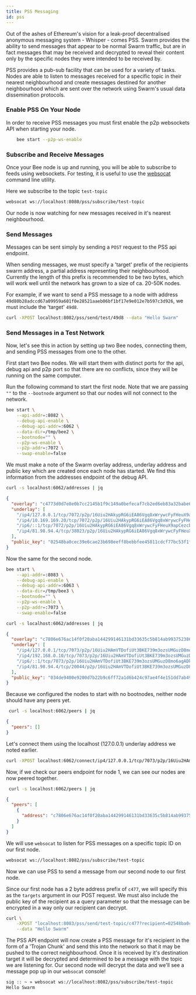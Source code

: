 ```yaml
---
title: PSS Messaging
id: pss
---
```


Out of the ashes of Ethereum's vision for a leak-proof decentralised anonymous messaging system - Whisper - comes PSS. Swarm provides the ability to send messages that appear to be normal Swarm traffic, but are in fact messages that may be received and decrypted to reveal their content only by the specific nodes they were intended to be received by.

PSS provides a pub-sub facility that can be used for a variety of tasks. Nodes are able to listen to messages received for a specific topic in their nearest neighbourhood and create messages destined for another neighbourhood which are sent over the network using Swarm's usual data dissemination protocols.

### Enable PSS On Your Node

In order to receive PSS messages you must first enable the p2p websockets API when starting your node.

```sh
	bee start --p2p-ws-enable
```

### Subscribe and Receive Messages

Once your Bee node is up and running, you will be able to subscribe to feeds using websockets. For testing, it is useful to use the [websocat](https://docs.rs/crate/websocat/1.0.1) command line utility.

Here we subscribe to the topic `test-topic`

```sh
websocat ws://localhost:8080/pss/subscribe/test-topic
```

Our node is now watching for new messages received in it's nearest neighbourhood.

### Send Messages

Messages can be sent simply by sending a `POST` request to the PSS api endpoint.

When sending messages, we must specify a 'target' prefix of the recipients swarm address, a partial address representing their neighbourhood. Currently the length of this prefix is recommended to be two bytes, which will work well until the network has grown to a size of ca. 20-50K nodes. 

For example, if we want to send a PSS message to a node with address `49d80b28adccd67a09959a601f0e28521aaeb06bf1bf17e9e012e7b597c3d926`, we must include the 'target' `49d8`.

```sh
curl -XPOST localhost:8082/pss/send/test/49d8 --data "Hello Swarm"
```

### Send Messages in a Test Network

Now, let's see this in action by setting up two Bee nodes, connecting them, and sending PSS messages from one to the other.

First start two Bee nodes. We will start them with distinct ports for the api, debug api and p2p port so that there are no conflicts, since they will be running on the same computer. 

Run the following command to start the first node. Note that we are passing `""` to the `--bootnode` argument so that our nodes will not connect to the network.

```sh
bee start \
    --api-addr=:8082 \
    --debug-api-enable \
    --debug-api-addr=:6062 \
    --data-dir=/tmp/bee2 \
    --bootnode="" \
    --p2p-ws-enable \
    --p2p-addr=:7072 \
    --swap-enable=false
```

We must make a note of the Swarm overlay address, underlay address and public key which are created once each node has started. We find this information from the addresses endpoint of the debug API.

```sh
curl -s localhost:6062/addresses | jq
```

```json
{
  "overlay": "c4773d0d7e8e0b7cc2145b1f9c149a0befecaf7cb2ed6eb83a32babe60a18646",
  "underlay": [
    "/ip4/127.0.0.1/tcp/7072/p2p/16Uiu2HAkypRG6iEA86Vgq8xWrywcFyFHeuX9apCezcbS3cCjGtnL",
    "/ip4/10.169.169.20/tcp/7072/p2p/16Uiu2HAkypRG6iEA86Vgq8xWrywcFyFHeuX9apCezcbS3cCjGtnL",
    "/ip6/::1/tcp/7072/p2p/16Uiu2HAkypRG6iEA86Vgq8xWrywcFyFHeuX9apCezcbS3cCjGtnL",
    "/ip4/81.98.94.4/tcp/38023/p2p/16Uiu2HAkypRG6iEA86Vgq8xWrywcFyFHeuX9apCezcbS3cCjGtnL"
  ],
  "public_key": "02548ba0cec39e6cae23b698eeff8bebbfee45811cdcf77bc53f1f59c528d00b98"
}
```

Now the same for the second node.

```sh
bee start \
    --api-addr=:8083 \
    --debug-api-enable \
    --debug-api-addr=:6063 \
    --data-dir=/tmp/bee3 \
    --bootnode="" \
    --p2p-ws-enable \
    --p2p-addr=:7073 \
    --swap-enable=false
```

```sh
curl -s localhost:6062/addresses | jq
```

```json
{
  "overlay": "c7806e676ac14f0f20aba144299146131bd33635c5b814ab993752386496b2cb",
  "underlay": [
    "/ip4/127.0.0.1/tcp/7073/p2p/16Uiu2HAmVTDofiUt3BKE739m3ozsUMGuzD8mo6agADkzmrJ33uvn",
    "/ip4/192.168.0.10/tcp/7073/p2p/16Uiu2HAmVTDofiUt3BKE739m3ozsUMGuzD8mo6agADkzmrJ33uvn",
    "/ip6/::1/tcp/7073/p2p/16Uiu2HAmVTDofiUt3BKE739m3ozsUMGuzD8mo6agADkzmrJ33uvn",
    "/ip4/81.98.94.4/tcp/20044/p2p/16Uiu2HAmVTDofiUt3BKE739m3ozsUMGuzD8mo6agADkzmrJ33uvn"
  ],
  "public_key": "034de9400e9200d7b22b9c6ff72a1d6b424c97ae4f4e151dd7ab49741db22e1310"
}
```

Because we configured the nodes to start with no bootnodes, neither node should have any peers yet.

```sh
 curl -s localhost:6062/peers | jq
```

```json
{
  "peers": []
}
```

Let's connect them using the localhost (127.0.0.1) underlay address we noted earlier.

```sh
curl -XPOST localhost:6062/connect/ip4/127.0.0.1/tcp/7073/p2p/16Uiu2HAmVTDofiUt3BKE739m3ozsUMGuzD8mo6agADkzmrJ33uvn
```

Now, if we check our peers endpoint for node 1, we can see our nodes are now peered together.

```sh
 curl -s localhost:6062/peers | jq
```

```json
{
  "peers": [
    {
      "address": "c7806e676ac14f0f20aba144299146131bd33635c5b814ab993752386496b2cb"
    }
  ]
}
```

We will use `websocat` to listen for PSS messages on a specific topic ID on our first node.

```sh
websocat ws://localhost:8082/pss/subscribe/test-topic
```

Now we can use PSS to send a message from our second node to our first node. 

Since our first node has a 2 byte address prefix of `c477`, we will specify this as the `targets` argument in our POST request. We must also include the public key of the recipient as a query parameter so that the message can be encrypted in a way only our recipient can decrypt.

```sh
curl \
	-XPOST "localhost:8083/pss/send/test-topic/c477?recipient=02548ba0cec39e6cae23b698eeff8bebbfee45811cdcf77bc53f1f59c528d00b98"\
	--data "Hello Swarm"
```

The PSS API endpoint will now create a PSS message for it's recipient in the form of a 'Trojan Chunk' and send this into the network so that it may be pushed to the correct neighbourhood. Once it is received by it's destination target it will be decrypted and determined to be a message with the topic we are listening for. Our second node will decrypt the data and we'll see a message pop up in our `websocat` console!

```sh
sig :: ~ » websocat ws://localhost:8082/pss/subscribe/test-topic
Hello Swarm
```

